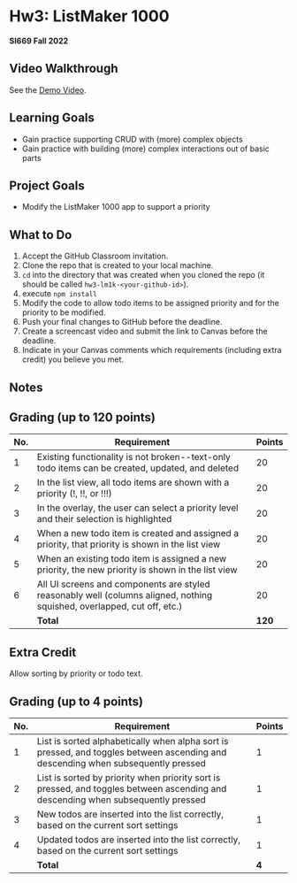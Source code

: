 # Hw3: ListMaker 1000
**SI669 Fall 2022**

## Video Walkthrough 
See the [Demo Video](https://www.loom.com/share/ab569fb0124a44eaa2aee2c5a64645db).

## Learning Goals
* Gain practice supporting CRUD with (more) complex objects
* Gain practice with building (more) complex interactions out of basic parts


## Project Goals
* Modify the ListMaker 1000 app to support a priority 


## What to Do
1. Accept the GitHub Classroom invitation.
2. Clone the repo that is created to your local machine.
3. `cd` into the directory that was created when you cloned the repo (it should be called `hw3-lm1k-<your-github-id>`).
4. execute `npm install`
5. Modify the code to allow todo items to be assigned priority and for the priority to be modified.
6. Push your final changes to GitHub before the deadline.
7. Create a screencast video and submit the link to Canvas before the deadline.
8. Indicate in your Canvas comments which requirements (including extra credit) you believe you met.

## Notes

## Grading (up to 120 points)
| No. | Requirement  | Points |
| --- | ------------- | ------------- |
| 1 | Existing functionality is not broken--text-only todo items can be created, updated, and deleted | 20  |
| 2 | In the list view, all todo items are shown with a priority (!, !!, or !!!) | 20 |
| 3 | In the overlay, the user can select a priority level and their selection is highlighted | 20 |
| 4 | When a new todo item is created and assigned a priority, that priority is shown in the list view | 20 |
| 5 | When an existing todo item is assigned a new priority, the new priority is shown in the list view | 20 |
| 6 | All UI screens and components are styled reasonably well (columns aligned, nothing squished, overlapped, cut off, etc.) | 20 |
|   | **Total** | **120**

## Extra Credit

Allow sorting by priority or todo text.

## Grading (up to 4 points)
| No. | Requirement  | Points |
| --- | ------------- | ------------- |
| 1 | List is sorted alphabetically when alpha sort is pressed, and toggles between ascending and descending when subsequently pressed | 1 |
| 2 | List is sorted by priority when priority sort is pressed, and toggles between ascending and descending when subsequently pressed | 1 |
| 3 | New todos are inserted into the list correctly, based on the current sort settings | 1 |
| 4 | Updated todos are inserted into the list correctly, based on the current sort settings | 1  |
|   | **Total** | **4**
